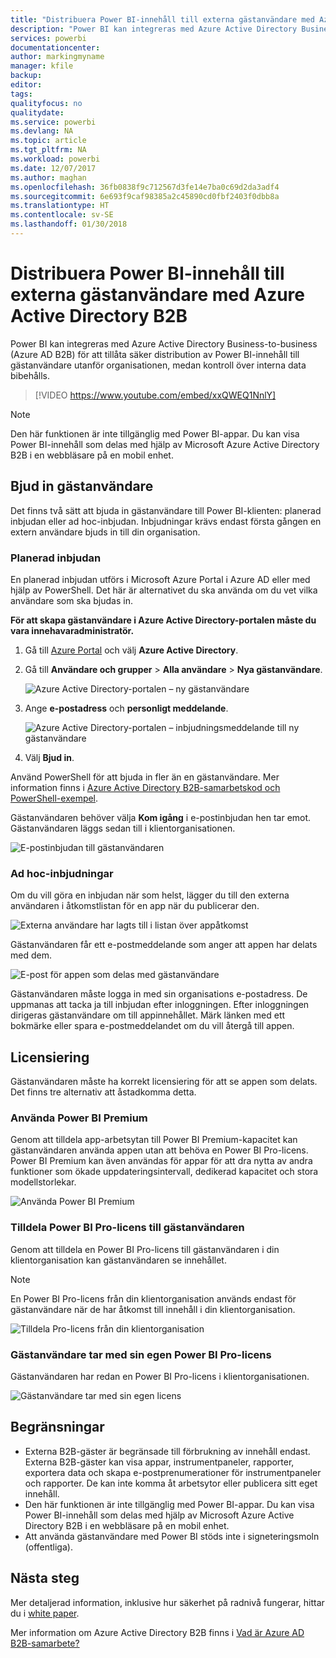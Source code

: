 ```yaml
---
title: "Distribuera Power BI-innehåll till externa gästanvändare med Azure Active Directory B2B"
description: "Power BI kan integreras med Azure Active Directory Business-to-business (Azure AD B2B) för att tillåta säker distribution av Power BI-innehåll till gästanvändare utanför organisationen."
services: powerbi
documentationcenter: 
author: markingmyname
manager: kfile
backup: 
editor: 
tags: 
qualityfocus: no
qualitydate: 
ms.service: powerbi
ms.devlang: NA
ms.topic: article
ms.tgt_pltfrm: NA
ms.workload: powerbi
ms.date: 12/07/2017
ms.author: maghan
ms.openlocfilehash: 36fb0838f9c712567d3fe14e7ba0c69d2da3adf4
ms.sourcegitcommit: 6e693f9caf98385a2c45890cd0fbf2403f0dbb8a
ms.translationtype: HT
ms.contentlocale: sv-SE
ms.lasthandoff: 01/30/2018
---
```

# <a name="distribute-power-bi-content-to-external-guest-users-with-azure-ad-b2b"></a>Distribuera Power BI-innehåll till externa gästanvändare med Azure Active Directory B2B

Power BI kan integreras med Azure Active Directory Business-to-business (Azure AD B2B) för att tillåta säker distribution av Power BI-innehåll till gästanvändare utanför organisationen, medan kontroll över interna data bibehålls.

> [!VIDEO https://www.youtube.com/embed/xxQWEQ1NnlY]

> [!NOTE]
> Den här funktionen är inte tillgänglig med Power BI-appar. Du kan visa Power BI-innehåll som delas med hjälp av Microsoft Azure Active Directory B2B i en webbläsare på en mobil enhet. 

## <a name="invite-guest-users"></a>Bjud in gästanvändare

Det finns två sätt att bjuda in gästanvändare till Power BI-klienten: planerad inbjudan eller ad hoc-inbjudan. Inbjudningar krävs endast första gången en extern användare bjuds in till din organisation.

### <a name="planned-invites"></a>Planerad inbjudan

En planerad inbjudan utförs i Microsoft Azure Portal i Azure AD eller med hjälp av PowerShell. Det här är alternativet du ska använda om du vet vilka användare som ska bjudas in. 

**För att skapa gästanvändare i Azure Active Directory-portalen måste du vara innehavaradministratör.**

1. Gå till [Azure Portal](https://portal.azure.com) och välj **Azure Active Directory**.

2. Gå till **Användare och grupper** > **Alla användare** > **Nya gästanvändare**.

    ![Azure Active Directory-portalen – ny gästanvändare](media/service-admin-azure-ad-b2b/azuread-portal-new-guest-user.png)

3. Ange **e-postadress** och **personligt meddelande**.

    ![Azure Active Directory-portalen – inbjudningsmeddelande till ny gästanvändare](media/service-admin-azure-ad-b2b/azuread-portal-invite-message.png)

4. Välj **Bjud in**.

Använd PowerShell för att bjuda in fler än en gästanvändare. Mer information finns i [Azure Active Directory B2B-samarbetskod och PowerShell-exempel](https://docs.microsoft.com/azure/active-directory/active-directory-b2b-code-samples).

Gästanvändaren behöver välja **Kom igång** i e-postinbjudan hen tar emot. Gästanvändaren läggs sedan till i klientorganisationen.

![E-postinbjudan till gästanvändaren](media/service-admin-azure-ad-b2b/guest-user-invite-email.png)

### <a name="ad-hoc-invites"></a>Ad hoc-inbjudningar

Om du vill göra en inbjudan när som helst, lägger du till den externa användaren i åtkomstlistan för en app när du publicerar den.

![Externa användare har lagts till i listan över appåtkomst](media/service-admin-azure-ad-b2b/power-bi-app-access.png)

Gästanvändaren får ett e-postmeddelande som anger att appen har delats med dem.

![E-post för appen som delas med gästanvändare](media/service-admin-azure-ad-b2b/guest-user-invite-email2.png)

Gästanvändaren måste logga in med sin organisations e-postadress. De uppmanas att tacka ja till inbjudan efter inloggningen. Efter inloggningen dirigeras gästanvändare om till appinnehållet. Märk länken med ett bokmärke eller spara e-postmeddelandet om du vill återgå till appen.

## <a name="licensing"></a>Licensiering

Gästanvändaren måste ha korrekt licensiering för att se appen som delats. Det finns tre alternativ att åstadkomma detta.

### <a name="use-power-bi-premium"></a>Använda Power BI Premium

Genom att tilldela app-arbetsytan till Power BI Premium-kapacitet kan gästanvändaren använda appen utan att behöva en Power BI Pro-licens. Power BI Premium kan även användas för appar för att dra nytta av andra funktioner som ökade uppdateringsintervall, dedikerad kapacitet och stora modellstorlekar.

![Använda Power BI Premium](media/service-admin-azure-ad-b2b/license-approach1.png)

### <a name="assign-power-bi-pro-license-to-guest-user"></a>Tilldela Power BI Pro-licens till gästanvändaren

Genom att tilldela en Power BI Pro-licens till gästanvändaren i din klientorganisation kan gästanvändaren se innehållet.

> [!NOTE]
> En Power BI Pro-licens från din klientorganisation används endast för gästanvändare när de har åtkomst till innehåll i din klientorganisation.

![Tilldela Pro-licens från din klientorganisation](media/service-admin-azure-ad-b2b/license-approach2.png)

### <a name="guest-user-brings-their-own-power-bi-pro-license"></a>Gästanvändare tar med sin egen Power BI Pro-licens

Gästanvändaren har redan en Power BI Pro-licens i klientorganisationen.

![Gästanvändare tar med sin egen licens](media/service-admin-azure-ad-b2b/license-approach3.png)

## <a name="limitations"></a>Begränsningar

* Externa B2B-gäster är begränsade till förbrukning av innehåll endast. Externa B2B-gäster kan visa appar, instrumentpaneler, rapporter, exportera data och skapa e-postprenumerationer för instrumentpaneler och rapporter. De kan inte komma åt arbetsytor eller publicera sitt eget innehåll.
* Den här funktionen är inte tillgänglig med Power BI-appar. Du kan visa Power BI-innehåll som delas med hjälp av Microsoft Azure Active Directory B2B i en webbläsare på en mobil enhet.
* Att använda gästanvändare med Power BI stöds inte i signeteringsmoln (offentliga).

## <a name="next-steps"></a>Nästa steg

Mer detaljerad information, inklusive hur säkerhet på radnivå fungerar, hittar du i [white paper](https://aka.ms/powerbi-b2b-whitepaper).

Mer information om Azure Active Directory B2B finns i [Vad är Azure AD B2B-samarbete?](https://docs.microsoft.com/azure/active-directory/active-directory-b2b-what-is-azure-ad-b2b)